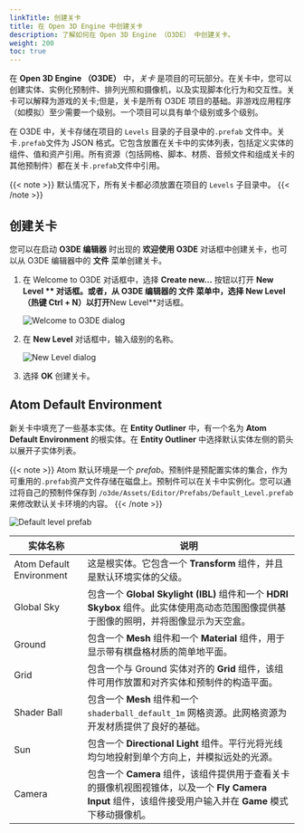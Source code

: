```yaml
---
linkTitle: 创建关卡
title: 在 Open 3D Engine 中创建关卡
description: 了解如何在 Open 3D Engine （O3DE） 中创建关卡。
weight: 200
toc: true
---
```


在 **Open 3D Engine （O3DE）** 中，*关卡* 是项目的可玩部分。在关卡中，您可以创建实体、实例化预制件、排列光照和摄像机，以及实现脚本化行为和交互性。关卡可以解释为游戏的关卡;但是，关卡是所有 O3DE 项目的基础。非游戏应用程序（如模拟）至少需要一个级别。一个项目可以具有单个级别或多个级别。



在 O3DE 中，关卡存储在项目的 `Levels` 目录的子目录中的`.prefab` 文件中。关卡`.prefab`文件为 JSON 格式。它包含放置在关卡中的实体列表，包括定义实体的组件、值和资产引用。所有资源（包括网格、脚本、材质、音频文件和组成关卡的其他预制件）都在关卡`.prefab`文件中引用。


{{< note >}}
默认情况下，所有关卡都必须放置在项目的 `Levels` 子目录中。
{{< /note >}}

## 创建关卡

您可以在启动 **O3DE 编辑器** 时出现的 **欢迎使用 O3DE** 对话框中创建关卡，也可以从 O3DE 编辑器中的 **文件** 菜单创建关卡。


1. 在 Welcome to O3DE 对话框中，选择 **Create new...** 按钮以打开 **New Level ** 对话框。或者，从 O3DE 编辑器的 **文件** 菜单中，选择 **New Level**（热键 **Ctrl + N**）以打开**New Level**对话框。


    ![Welcome to O3DE dialog](/images/learning-guide/tutorials/environments/create-a-level-A.png)

1. 在 **New Level** 对话框中，输入级别的名称。


    ![New Level dialog](/images/learning-guide/tutorials/environments/create-a-level-B.png)

1. 选择 **OK** 创建关卡。


## Atom Default Environment

新关卡中填充了一些基本实体。在 **Entity Outliner** 中，有一个名为 **Atom Default Environment** 的根实体。在 **Entity Outliner** 中选择默认实体左侧的箭头以展开子实体列表。


{{< note >}}
Atom 默认环境是一个 *prefab*。预制件是预配置实体的集合，作为可重用的`.prefab`资产文件存储在磁盘上。预制件可以在关卡中实例化。您可以通过将自己的预制件保存到 `/o3de/Assets/Editor/Prefabs/Default_Level.prefab`来修改默认关卡环境的内容。
{{< /note >}}

![Default level prefab](/images/learning-guide/tutorials/environments/create-a-level-C.png)

| 实体名称 | 说明 |
| - | - |
| Atom Default Environment | 这是根实体。它包含一个 **Transform** 组件，并且是默认环境实体的父级。 |
| Global Sky | 包含一个 **Global Skylight (IBL)** 组件和一个 **HDRI Skybox** 组件。此实体使用高动态范围图像提供基于图像的照明，并将图像显示为天空盒。 |
| Ground | 包含一个 **Mesh** 组件和一个 **Material** 组件，用于显示带有棋盘格材质的简单地平面。 |
| Grid | 包含一个与 Ground 实体对齐的 **Grid** 组件，该组件可用作放置和对齐实体和预制件的构造平面。 |
| Shader Ball | 包含一个 **Mesh** 组件和一个 `shaderball_default_1m` 网格资源。此网格资源为开发材质提供了良好的基础。 |
| Sun | 包含一个 **Directional Light** 组件。平行光将光线均匀地投射到单个方向上，并模拟远处的光源。 |
| Camera | 包含一个 **Camera** 组件，该组件提供用于查看关卡的摄像机视图视锥体，以及一个 **Fly Camera Input** 组件，该组件接受用户输入并在 **Game** 模式下移动摄像机。 |
